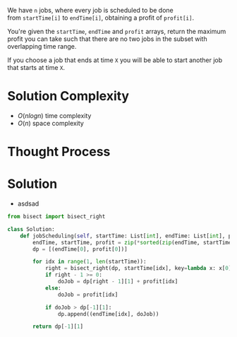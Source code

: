 We have `n` jobs, where every job is scheduled to be done from `startTime[i]` to `endTime[i]`, obtaining a profit of `profit[i]`.

You're given the `startTime`, `endTime` and `profit` arrays, return the maximum profit you can take such that there are no two jobs in the subset with overlapping time range.

If you choose a job that ends at time `X` you will be able to start another job that starts at time `X`.
# Solution Complexity
- $O(nlogn)$ time complexity
- $O(n)$ space complexity
# Thought Process
# Solution
- asdsad
```Python
from bisect import bisect_right

class Solution:
	def jobScheduling(self, startTime: List[int], endTime: List[int], profit: List[int]) -> int:
		endTime, startTime, profit = zip(*sorted(zip(endTime, startTime, profit)))
		dp = [(endTime[0], profit[0])]

		for idx in range(1, len(startTime)):
			right = bisect_right(dp, startTime[idx], key=lambda x: x[0])
			if right - 1 >= 0:
				doJob = dp[right - 1][1] + profit[idx]
			else:
				doJob = profit[idx]

			if doJob > dp[-1][1]:
				dp.append((endTime[idx], doJob))

		return dp[-1][1]
```